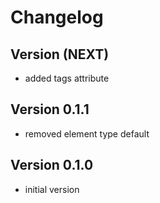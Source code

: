 # Changelog

## Version (NEXT)
* added tags attribute

## Version 0.1.1
* removed element type default

## Version 0.1.0
* initial version
